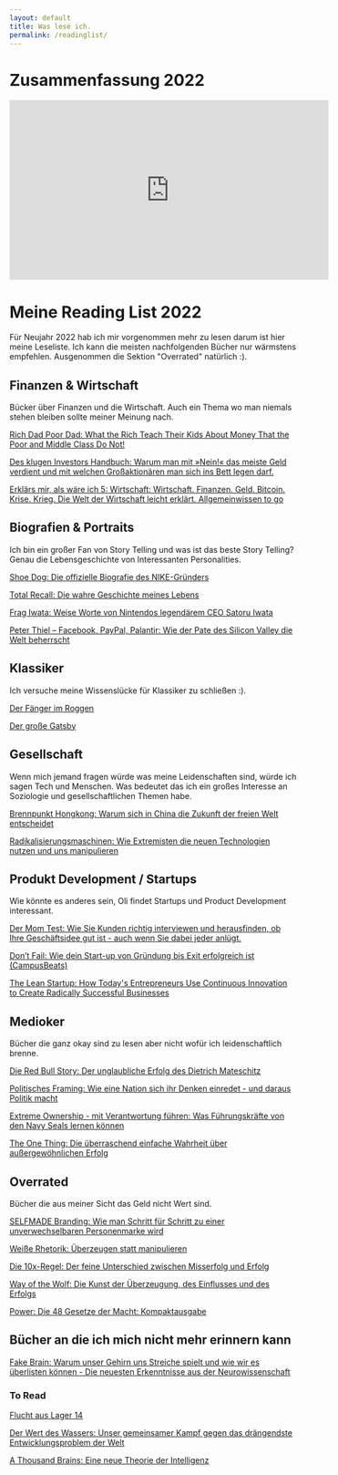 ```yaml
---
layout: default
title: Was lese ich.
permalink: /readinglist/
---
```


# Zusammenfassung 2022

<iframe width="560" height="315" src="https://www.youtube.com/embed/PLPbnXZYYtQ" title="YouTube video player" frameborder="0" allow="accelerometer; autoplay; clipboard-write; encrypted-media; gyroscope; picture-in-picture" allowfullscreen></iframe>

# Meine Reading List 2022

Für Neujahr 2022 hab ich mir vorgenommen mehr zu lesen darum ist hier meine Leseliste. Ich kann die meisten nachfolgenden Bücher nur wärmstens empfehlen. Ausgenommen die Sektion "Overrated" natürlich :).

## Finanzen & Wirtschaft

Bücker über Finanzen und die Wirtschaft. Auch ein Thema wo man niemals stehen bleiben sollte meiner Meinung nach.

[Rich Dad Poor Dad: What the Rich Teach Their Kids About Money That the Poor and Middle Class Do Not!](https://amzn.to/3fvYq9X)

[Des klugen Investors Handbuch: Warum man mit »Nein!« das meiste Geld verdient und mit welchen Großaktionären man sich ins Bett legen darf.](https://amzn.to/3zF01B2)

[Erklärs mir, als wäre ich 5: Wirtschaft: Wirtschaft. Finanzen. Geld. Bitcoin. Krise. Krieg. Die Welt der Wirtschaft leicht erklärt. Allgemeinwissen to go](https://amzn.to/3T3Vv65)

## Biografien & Portraits

Ich bin ein großer Fan von Story Telling und was ist das beste
Story Telling? Genau die Lebensgeschichte von Interessanten Personalities.

[Shoe Dog: Die offizielle Biografie des NIKE-Gründers](https://amzn.to/3DqGHIM)

[Total Recall: Die wahre Geschichte meines Lebens](https://amzn.to/3WEXml1)

[Frag Iwata: Weise Worte von Nintendos legendärem CEO Satoru Iwata](https://amzn.to/3U3fmDA)

[Peter Thiel – Facebook, PayPal, Palantir: Wie der Pate des Silicon Valley die Welt beherrscht](https://amzn.to/3SVz1UM)

## Klassiker

Ich versuche meine Wissenslücke für Klassiker zu schließen :).

[Der Fänger im Roggen](https://amzn.to/3fvY5nH)

[Der große Gatsby](https://amzn.to/3fzNJ67)

## Gesellschaft

Wenn mich jemand fragen würde was meine Leidenschaften sind, würde ich sagen
Tech und Menschen. Was bedeutet das ich ein großes Interesse an Soziologie und
gesellschaftlichen Themen habe.

[Brennpunkt Hongkong: Warum sich in China die Zukunft der freien Welt entscheidet](https://amzn.to/3Nxh1yP)

[Radikalisierungsmaschinen: Wie Extremisten die neuen Technologien nutzen und uns manipulieren](https://amzn.to/3DUpGZ0)

## Produkt Development / Startups

Wie könnte es anderes sein, Oli findet Startups und Product Development interessant.

[Der Mom Test: Wie Sie Kunden richtig interviewen und herausfinden, ob Ihre Geschäftsidee gut ist - auch wenn Sie dabei jeder anlügt.](https://amzn.to/3NyoXzP)

[Don’t Fail: Wie dein Start-up von Gründung bis Exit erfolgreich ist (CampusBeats)](https://amzn.to/3DFajCG)

[The Lean Startup: How Today's Entrepreneurs Use Continuous Innovation to Create Radically Successful Businesses](https://amzn.to/3Dw4APu)

## Medioker

Bücher die ganz okay sind zu lesen aber nicht wofür ich leidenschaftlich brenne.

[Die Red Bull Story: Der unglaubliche Erfolg des Dietrich Mateschitz](https://amzn.to/3DBdYBc)

[Politisches Framing: Wie eine Nation sich ihr Denken einredet - und daraus Politik macht](https://amzn.to/3WvXrqP)

[Extreme Ownership - mit Verantwortung führen: Was Führungskräfte von den Navy Seals lernen können](https://amzn.to/3H8PAud)

[The One Thing: Die überraschend einfache Wahrheit über außergewöhnlichen Erfolg](https://amzn.to/3ftUFSj)

## Overrated

Bücher die aus meiner Sicht das Geld nicht Wert sind.

[SELFMADE Branding: Wie man Schritt für Schritt zu einer unverwechselbaren Personenmarke wird](https://amzn.to/3fwM3uk)

[Weiße Rhetorik: Überzeugen statt manipulieren](https://amzn.to/3zHfTmB)

[Die 10x-Regel: Der feine Unterschied zwischen Misserfolg und Erfolg](https://amzn.to/3U1QZXb)

[Way of the Wolf: Die Kunst der Überzeugung, des Einflusses und des Erfolgs](https://amzn.to/3Up2IhZ)

[Power: Die 48 Gesetze der Macht: Kompaktausgabe](https://amzn.to/3sScnC6)

## Bücher an die ich mich nicht mehr erinnern kann

[Fake Brain: Warum unser Gehirn uns Streiche spielt und wie wir es überlisten können - Die neuesten Erkenntnisse aus der Neurowissenschaft](https://amzn.to/3FKrFjZ)

### To Read

[Flucht aus Lager 14](https://amzn.to/3kOkLll)

[Der Wert des Wassers: Unser gemeinsamer Kampf gegen das drängendste Entwicklungsproblem der Welt](https://amzn.to/3j8XCtA)

[A Thousand Brains: Eine neue Theorie der Intelligenz](https://amzn.to/3Rlwqo4)
